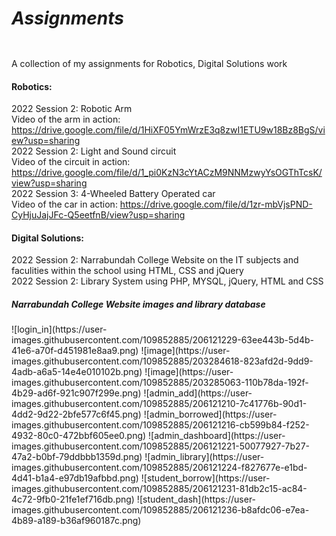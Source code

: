 # <b><h5>Assignments</h5></b>
A collection of my assignments for Robotics, Digital Solutions work


<h4>Robotics:</h4>

2022 Session 2: Robotic Arm
<br>
Video of the arm in action: https://drive.google.com/file/d/1HiXF05YmWrzE3q8zwI1ETU9w18Bz8BgS/view?usp=sharing
<br>
2022 Session 2: Light and Sound circuit
<br>
Video of the circuit in action: https://drive.google.com/file/d/1_pi0KzN3cYtACzM9NNMzwyYsOGThTcsK/view?usp=sharing
<br>
2022 Session 3: 4-Wheeled Battery Operated car 
<br>
Video of the car in action: https://drive.google.com/file/d/1zr-mbVjsPND-CyHjuJajJFc-Q5eetfnB/view?usp=sharing

<h4>Digital Solutions:</h4>

2022 Session 2: Narrabundah College Website on the IT subjects and faculities within the school using HTML, CSS and jQuery
<br>
2022 Session 2: Library System using PHP, MYSQL, jQuery, HTML and CSS

<h5>Narrabundah College Website images and library database</h5>
![login_in](https://user-images.githubusercontent.com/109852885/206121229-63ee443b-5d4b-41e6-a70f-d451981e8aa9.png)
![image](https://user-images.githubusercontent.com/109852885/203284618-823afd2d-9dd9-4adb-a6a5-14e4e010102b.png)
![image](https://user-images.githubusercontent.com/109852885/203285063-110b78da-192f-4b29-ad6f-921c907f299e.png)
![admin_add](https://user-images.githubusercontent.com/109852885/206121210-7c41776b-90d1-4dd2-9d22-2bfe577c6f45.png)
![admin_borrowed](https://user-images.githubusercontent.com/109852885/206121216-cb599b84-f252-4932-80c0-472bbf605ee0.png)
![admin_dashboard](https://user-images.githubusercontent.com/109852885/206121221-50077927-7b27-47a2-b0bf-79ddbbb1359d.png)
![admin_library](https://user-images.githubusercontent.com/109852885/206121224-f827677e-e1bd-4d41-b1a4-e97db19afbbd.png)
![student_borrow](https://user-images.githubusercontent.com/109852885/206121231-81db2c15-ac84-4c72-9fb0-21fe1ef716db.png)
![student_dash](https://user-images.githubusercontent.com/109852885/206121236-b8afdc06-e7ea-4b89-a189-b36af960187c.png)





